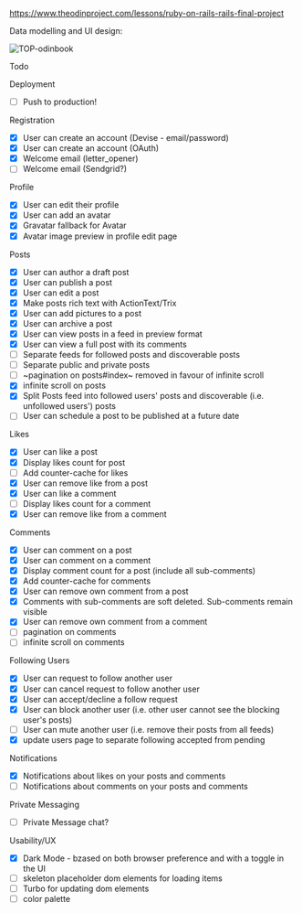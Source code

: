 https://www.theodinproject.com/lessons/ruby-on-rails-rails-final-project

Data modelling and UI design:

![TOP-odinbook](https://github.com/user-attachments/assets/ccb90176-9d3f-46c3-a128-b86ce90ccc65)


Todo

Deployment

- [ ] Push to production!

Registration

- [x] User can create an account (Devise - email/password)
- [x] User can create an account (OAuth)
- [x] Welcome email (letter_opener)
- [ ] Welcome email (Sendgrid?)

Profile

- [x] User can edit their profile
- [x] User can add an avatar
- [x] Gravatar fallback for Avatar
- [x] Avatar image preview in profile edit page

Posts

- [x] User can author a draft post
- [x] User can publish a post
- [x] User can edit a post
- [x] Make posts rich text with ActionText/Trix
- [x] User can add pictures to a post
- [x] User can archive a post
- [x] User can view posts in a feed in preview format
- [x] User can view a full post with its comments
- [ ] Separate feeds for followed posts and discoverable posts
- [ ] Separate public and private posts
- [ ] ~pagination on posts#index~ removed in favour of infinite scroll
- [x] infinite scroll on posts
- [x] Split Posts feed into followed users' posts and discoverable (i.e. unfollowed users') posts
- [ ] User can schedule a post to be published at a future date

Likes

- [x] User can like a post
- [x] Display likes count for post
- [ ] Add counter-cache for likes
- [x] User can remove like from a post
- [x] User can like a comment
- [ ] Display likes count for a comment
- [x] User can remove like from a comment

Comments

- [x] User can comment on a post
- [x] User can comment on a comment
- [x] Display comment count for a post (include all sub-comments)
- [x] Add counter-cache for comments
- [x] User can remove own comment from a post
- [x] Comments with sub-comments are soft deleted. Sub-comments remain visible
- [x] User can remove own comment from a comment
- [ ] pagination on comments
- [ ] infinite scroll on comments

Following Users

- [x] User can request to follow another user
- [x] User can cancel request to follow another user
- [x] User can accept/decline a follow request
- [x] User can block another user (i.e. other user cannot see the blocking user's posts)
- [ ] User can mute another user (i.e. remove their posts from all feeds)
- [x] update users page to separate following accepted from pending

Notifications

- [x] Notifications about likes on your posts and comments
- [ ] Notifications about comments on your posts and comments

Private Messaging

- [ ] Private Message chat?

Usability/UX

- [x] Dark Mode - bzased on both browser preference and with a toggle in the UI
- [ ] skeleton placeholder dom elements for loading items
- [ ] Turbo for updating dom elements
- [ ] color palette
